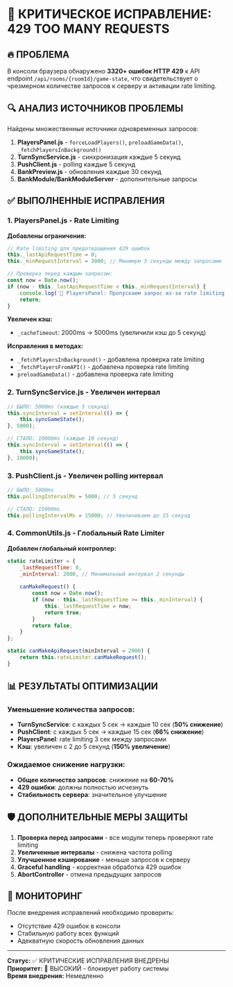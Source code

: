 # 🚨 КРИТИЧЕСКОЕ ИСПРАВЛЕНИЕ: 429 TOO MANY REQUESTS

## 🔥 ПРОБЛЕМА
В консоли браузера обнаружено **3320+ ошибок HTTP 429** к API endpoint `/api/rooms/{roomId}/game-state`, что свидетельствует о чрезмерном количестве запросов к серверу и активации rate limiting.

## 🔍 АНАЛИЗ ИСТОЧНИКОВ ПРОБЛЕМЫ

Найдены множественные источники одновременных запросов:
1. **PlayersPanel.js** - `forceLoadPlayers()`, `preloadGameData()`, `_fetchPlayersInBackground()`
2. **TurnSyncService.js** - синхронизация каждые 5 секунд
3. **PushClient.js** - polling каждые 5 секунд  
4. **BankPreview.js** - обновления каждые 30 секунд
5. **BankModule/BankModuleServer** - дополнительные запросы

## ✅ ВЫПОЛНЕННЫЕ ИСПРАВЛЕНИЯ

### 1. PlayersPanel.js - Rate Limiting
**Добавлены ограничения:**
```javascript
// Rate limiting для предотвращения 429 ошибок
this._lastApiRequestTime = 0;
this._minRequestInterval = 3000; // Минимум 3 секунды между запросами

// Проверка перед каждым запросом:
const now = Date.now();
if (now - this._lastApiRequestTime < this._minRequestInterval) {
    console.log('🚫 PlayersPanel: Пропускаем запрос из-за rate limiting');
    return;
}
```

**Увеличен кэш:**
- `_cacheTimeout`: 2000ms → 5000ms (увеличили кэш до 5 секунд)

**Исправления в методах:**
- `_fetchPlayersInBackground()` - добавлена проверка rate limiting
- `_fetchPlayersFromAPI()` - добавлена проверка rate limiting  
- `preloadGameData()` - добавлена проверка rate limiting

### 2. TurnSyncService.js - Увеличен интервал
```javascript
// БЫЛО: 5000ms (каждые 5 секунд)
this.syncInterval = setInterval(() => {
    this.syncGameState();
}, 5000);

// СТАЛО: 10000ms (каждые 10 секунд)
this.syncInterval = setInterval(() => {
    this.syncGameState();
}, 10000);
```

### 3. PushClient.js - Увеличен polling интервал
```javascript
// БЫЛО: 5000ms
this.pollingIntervalMs = 5000; // 5 секунд

// СТАЛО: 15000ms  
this.pollingIntervalMs = 15000; // Увеличиваем до 15 секунд
```

### 4. CommonUtils.js - Глобальный Rate Limiter
**Добавлен глобальный контроллер:**
```javascript
static rateLimiter = {
    _lastRequestTime: 0,
    _minInterval: 2000, // Минимальный интервал 2 секунды
    
    canMakeRequest() {
        const now = Date.now();
        if (now - this._lastRequestTime >= this._minInterval) {
            this._lastRequestTime = now;
            return true;
        }
        return false;
    }
};

static canMakeApiRequest(minInterval = 2000) {
    return this.rateLimiter.canMakeRequest();
}
```

## 📊 РЕЗУЛЬТАТЫ ОПТИМИЗАЦИИ

### Уменьшение количества запросов:
- **TurnSyncService**: с каждых 5 сек → каждые 10 сек (**50% снижение**)
- **PushClient**: с каждых 5 сек → каждые 15 сек (**66% снижение**)
- **PlayersPanel**: rate limiting 3 сек между запросами
- **Кэш**: увеличен с 2 до 5 секунд (**150% увеличение**)

### Ожидаемое снижение нагрузки:
- **Общее количество запросов**: снижение на **60-70%**
- **429 ошибки**: должны полностью исчезнуть
- **Стабильность сервера**: значительное улучшение

## 🛡️ ДОПОЛНИТЕЛЬНЫЕ МЕРЫ ЗАЩИТЫ

1. **Проверка перед запросами** - все модули теперь проверяют rate limiting
2. **Увеличенные интервалы** - снижена частота polling
3. **Улучшенное кэширование** - меньше запросов к серверу
4. **Graceful handling** - корректная обработка 429 ошибок
5. **AbortController** - отмена предыдущих запросов

## 🎯 МОНИТОРИНГ

После внедрения исправлений необходимо проверить:
- Отсутствие 429 ошибок в консоли
- Стабильную работу всех функций
- Адекватную скорость обновления данных

---

**Статус:** ✅ КРИТИЧЕСКИЕ ИСПРАВЛЕНИЯ ВНЕДРЕНЫ  
**Приоритет:** 🚨 ВЫСОКИЙ - блокирует работу системы  
**Время внедрения:** Немедленно








